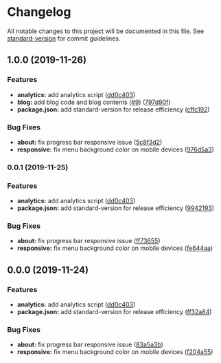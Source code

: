 # Changelog

All notable changes to this project will be documented in this file. See [standard-version](https://github.com/conventional-changelog/standard-version) for commit guidelines.

## 1.0.0 (2019-11-26)


### Features

* **analytics:** add analytics script ([dd0c403](https://github.com/ps011/ps11/commit/dd0c4032f470c35eb42c39f4d90e16f9d2acca7c))
* **blog:** add blog code and blog contents ([#9](https://github.com/ps011/ps11/issues/9)) ([797d90f](https://github.com/ps011/ps11/commit/797d90f2bd3dd46d9522d7f5cdba8ce378e9c827))
* **package.json:** add standard-version for release efficiency ([cffc192](https://github.com/ps011/ps11/commit/cffc192c9f261d1f43a62709aefe48bca6d49692))


### Bug Fixes

* **about:** fix progress bar responsive issue ([5c8f3d2](https://github.com/ps011/ps11/commit/5c8f3d2157e1b0ccc9bbdf31b3d96520717c5fd7))
* **responsive:** fix menu background color on mobile devices ([976d5a3](https://github.com/ps011/ps11/commit/976d5a31fe8897bd07404b44164bf4f047db22a0))

### 0.0.1 (2019-11-25)


### Features

* **analytics:** add analytics script ([dd0c403](https://github.com/ps011/ps11/commit/dd0c4032f470c35eb42c39f4d90e16f9d2acca7c))
* **package.json:** add standard-version for release efficiency ([9942193](https://github.com/ps011/ps11/commit/9942193d5536432d04abb9d7395f14a70b30579f))


### Bug Fixes

* **about:** fix progress bar responsive issue ([ff73655](https://github.com/ps011/ps11/commit/ff73655d138bf65181e41ebe5651406290d4acd8))
* **responsive:** fix menu background color on mobile devices ([fe644aa](https://github.com/ps011/ps11/commit/fe644aae21445b888bbfc5b06212e91e704f62e6))

## 0.0.0 (2019-11-24)


### Features

* **analytics:** add analytics script ([dd0c403](https://github.com/ps011/ps11/commit/dd0c4032f470c35eb42c39f4d90e16f9d2acca7c))
* **package.json:** add standard-version for release efficiency ([ff32a84](https://github.com/ps011/ps11/commit/ff32a84c0fe82d9f06ae26c763d7a678b34ab893))


### Bug Fixes

* **about:** fix progress bar responsive issue ([83a5a3b](https://github.com/ps011/ps11/commit/83a5a3b25f8faeb393633d2425fd5e2337bea228))
* **responsive:** fix menu background color on mobile devices ([f204a55](https://github.com/ps011/ps11/commit/f204a551a7a5e72e3a7883b647fc5d7b04bcf6e7))
